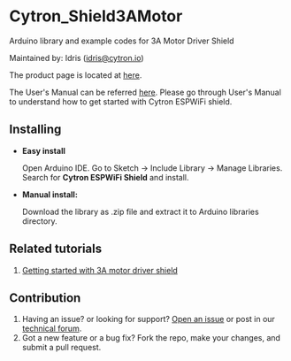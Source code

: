 # Cytron_Shield3AMotor

Arduino library and example codes for 3A Motor Driver Shield

Maintained by: Idris ([idris@cytron.io](mailto:idris@cytron.io))

The product page is located at [here](https://www.cytron.io/p-shield-3amotor).

The User's Manual can be referred [here](https://docs.google.com/document/d/1gzOZmvPOlycLE2lz935gsNGHn9SZdbbSCnHCQyKssi8/view). Please go through User's Manual to understand how to get started with Cytron ESPWiFi shield.

## Installing
- **Easy install**
 
  Open Arduino IDE. Go to Sketch -> Include Library -> Manage Libraries. Search for **Cytron ESPWiFi Shield** and install.
- **Manual install:**
 
  Download the library as .zip file and extract it to Arduino libraries directory.
  
## Related tutorials
1. [Getting started with 3A motor driver shield](https://tutorial.cytron.io/2017/06/15/getting-started-3a-motor-driver-shield/)

## Contribution
1. Having an issue? or looking for support? [Open an issue](https://github.com/CytronTechnologies/Cytron_Shield3AMotor/issues) or post in our [technical forum](http://forum.cytron.com.my/).
2. Got a new feature or a bug fix? Fork the repo, make your changes, and submit a pull request.
